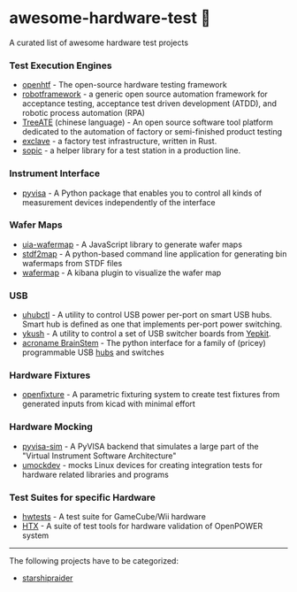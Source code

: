 # awesome-hardware-test :robot:
A curated list of awesome hardware test projects

### Test Execution Engines
- [openhtf](https://github.com/google/openhtf) - The open-source hardware testing framework
- [robotframework](https://github.com/robotframework/robotframework) - a generic open source automation framework for acceptance testing, acceptance test driven development (ATDD), and robotic process automation (RPA)
- [TreeATE](https://github.com/WilliamYinwei/TreeATE) (chinese language) - An open source software tool platform dedicated to the automation of factory or semi-finished product testing
- [exclave](https://github.com/exclave/exclave) - a factory test infrastructure, written in Rust.
- [sopic](https://github.com/FeetMe/sopic/) - a helper library for a test station in a production line.

### Instrument Interface
- [pyvisa](https://github.com/pyvisa/pyvisa) - A Python package that enables you to control all kinds of measurement devices independently of the interface

### Wafer Maps
- [uia-wafermap](https://github.com/uia4w/uia-wafermap) - A JavaScript library to generate wafer maps
- [stdf2map](https://github.com/CozumelDiver/stdf2map) - A python-based command line application for generating bin wafermaps from STDF files
- [wafermap](https://github.com/guanghaofan/wafermap) - A kibana plugin to visualize the wafer map

### USB
- [uhubctl](https://github.com/mvp/uhubctl) - A utility to control USB power per-port on smart USB hubs. Smart hub is defined as one that implements per-port power switching.
- [ykush](https://github.com/Yepkit/ykush) - A utility to control a set of USB switcher boards from [Yepkit](https://www.yepkit.com/home).
- [acroname BrainStem](https://acroname.com/reference/python/USB.html) - The python interface for a family of (pricey) programmable USB [hubs](https://acroname.com/programmable-and-software-controlled-usb-hubs-and-switches) and switches

### Hardware Fixtures
- [openfixture](https://github.com/tinylabs/openfixture) - A parametric fixturing system to create test fixtures from generated inputs from kicad with minimal effort

### Hardware Mocking
- [pyvisa-sim](https://github.com/pyvisa/pyvisa-sim) - A PyVISA backend that simulates a large part of the "Virtual Instrument Software Architecture"
- [umockdev](https://github.com/martinpitt/umockdev) - mocks Linux devices for creating integration tests for hardware related libraries and programs

### Test Suites for specific Hardware
- [hwtests](https://github.com/dolphin-emu/hwtests) - A test suite for GameCube/Wii hardware
- [HTX](https://github.com/open-power/HTX) - A suite of test tools for hardware validation of OpenPOWER system

---

The following projects have to be categorized:
- [starshipraider](https://github.com/azonenberg/starshipraider) 
